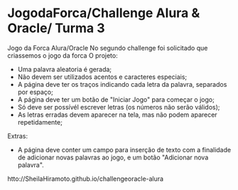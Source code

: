 # JogodaForca/Challenge Alura & Oracle/ Turma 3
Jogo da Forca Alura/Oracle
No segundo challenge foi solicitado que criassemos o jogo da forca
O projeto:
* Uma palavra aleatoria é gerada;
* Não devem ser utilizados acentos e caracteres especiais;
* A página deve ter os traços indicando cada letra da palavra, separados por espaço;
* A página deve ter um botão de "Iniciar Jogo" para começar o jogo;
* Só deve ser possívél escrever letras (os números não serão válidos);
* As letras erradas devem aparecer na tela, mas não podem aparecer repetidamente;

Extras:

* A página deve conter um campo para inserção de texto com a finalidade de adicionar novas palavras ao jogo, e um botão "Adicionar nova palavra".

htto://SheilaHiramoto.github.io/challengeoracle-alura
